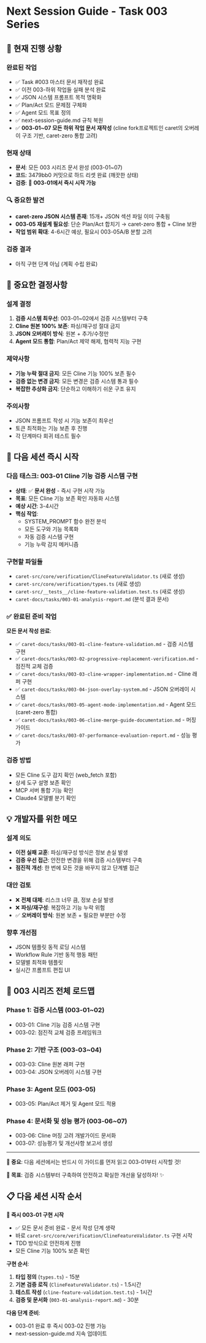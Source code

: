 # Next Session Guide - Task 003 Series

## 🎯 **현재 진행 상황**

### **완료된 작업**
- ✅ Task #003 마스터 문서 재작성 완료
- ✅ 이전 003-하위 작업들 실패 분석 완료  
- ✅ JSON 시스템 프롬프트 목적 명확화
- ✅ Plan/Act 모드 문제점 구체화
- ✅ Agent 모드 목표 정의
- ✅ next-session-guide.md 규칙 복원
- ✅ **003-01~07 모든 하위 작업 문서 재작성** (cline fork프로젝트인 caret의 오버레이 구조 기반, caret-zero 통합 고려)


### **현재 상태**
- **문서**: 모든 003 시리즈 문서 완성 (003-01~07)
- **코드**: 3479bb0 커밋으로 하드 리셋 완료 (깨끗한 상태)
- **검증**: 🚀 **003-01에서 즉시 시작 가능**

### **🔍 중요한 발견**
- **caret-zero JSON 시스템 존재**: 15개+ JSON 섹션 파일 이미 구축됨
- **003-05 재설계 필요성**: 단순 Plan/Act 합치기 → caret-zero 통합 + Cline 보완
- **작업 범위 확대**: 4-6시간 예상, 필요시 003-05A/B 분할 고려

### **검증 결과**
- 아직 구현 단계 아님 (계획 수립 완료)

## 🚨 **중요한 결정사항**

### **설계 결정**
1. **검증 시스템 최우선**: 003-01~02에서 검증 시스템부터 구축
2. **Cline 원본 100% 보존**: 파싱/재구성 절대 금지
3. **JSON 오버레이 방식**: 원본 + 추가/수정만
4. **Agent 모드 통합**: Plan/Act 제약 해제, 협력적 지능 구현

### **제약사항**
- **기능 누락 절대 금지**: 모든 Cline 기능 100% 보존 필수
- **검증 없는 변경 금지**: 모든 변경은 검증 시스템 통과 필수
- **복잡한 추상화 금지**: 단순하고 이해하기 쉬운 구조 유지

### **주의사항**
- JSON 프롬프트 작성 시 기능 보존이 최우선
- 토큰 최적화는 기능 보존 후 진행
- 각 단계마다 회귀 테스트 필수

## 🚀 **다음 세션 즉시 시작**

### **다음 태스크: 003-01 Cline 기능 검증 시스템 구현**
- **상태**: ✅ **문서 완성** - 즉시 구현 시작 가능
- **목표**: 모든 Cline 기능 보존 확인 자동화 시스템
- **예상 시간**: 3-4시간
- **핵심 작업**: 
  - SYSTEM_PROMPT 함수 완전 분석
  - 모든 도구와 기능 목록화
  - 자동 검증 시스템 구현
  - 기능 누락 감지 메커니즘

### **구현할 파일들**
- `caret-src/core/verification/ClineFeatureValidator.ts` (새로 생성)
- `caret-src/core/verification/types.ts` (새로 생성)
- `caret-src/__tests__/cline-feature-validation.test.ts` (새로 생성)
- `caret-docs/tasks/003-01-analysis-report.md` (분석 결과 문서)

### **✅ 완료된 준비 작업**
**모든 문서 작성 완료**:
- ✅ `caret-docs/tasks/003-01-cline-feature-validation.md` - 검증 시스템 구현
- ✅ `caret-docs/tasks/003-02-progressive-replacement-verification.md` - 점진적 교체 검증
- ✅ `caret-docs/tasks/003-03-cline-wrapper-implementation.md` - Cline 래퍼 구현
- ✅ `caret-docs/tasks/003-04-json-overlay-system.md` - JSON 오버레이 시스템
- ✅ `caret-docs/tasks/003-05-agent-mode-implementation.md` - Agent 모드 (caret-zero 통합)
- ✅ `caret-docs/tasks/003-06-cline-merge-guide-documentation.md` - 머징 가이드
- ✅ `caret-docs/tasks/003-07-performance-evaluation-report.md` - 성능 평가

### **검증 방법**
- 모든 Cline 도구 감지 확인 (web_fetch 포함)
- 상세 도구 설명 보존 확인
- MCP 서버 통합 기능 확인
- Claude4 모델별 분기 확인

## 💡 **개발자를 위한 메모**

### **설계 의도**
- **이전 실패 교훈**: 파싱/재구성 방식은 정보 손실 발생
- **검증 우선 접근**: 안전한 변경을 위해 검증 시스템부터 구축
- **점진적 개선**: 한 번에 모든 것을 바꾸지 않고 단계별 접근

### **대안 검토**
- ❌ **전체 대체**: 리스크 너무 큼, 정보 손실 발생
- ❌ **파싱/재구성**: 복잡하고 기능 누락 위험
- ✅ **오버레이 방식**: 원본 보존 + 필요한 부분만 수정

### **향후 개선점**
- JSON 템플릿 동적 로딩 시스템
- Workflow Rule 기반 동적 행동 패턴
- 모델별 최적화 템플릿
- 실시간 프롬프트 편집 UI

## 🎯 **003 시리즈 전체 로드맵**

### **Phase 1: 검증 시스템 (003-01~02)**
- 003-01: Cline 기능 검증 시스템 구현
- 003-02: 점진적 교체 검증 프레임워크

### **Phase 2: 기반 구조 (003-03~04)**  
- 003-03: Cline 원본 래퍼 구현
- 003-04: JSON 오버레이 시스템 구현

### **Phase 3: Agent 모드 (003-05)**
- 003-05: Plan/Act 제거 및 Agent 모드 적용

### **Phase 4: 문서화 및 성능 평가 (003-06~07)**
- 003-06: Cline 머징 고려 개발가이드 문서화
- 003-07: 성능평가 및 개선사항 보고서 생성

---

**🚨 중요**: 다음 세션에서는 반드시 이 가이드를 먼저 읽고 003-01부터 시작할 것!

**🎯 목표**: 검증 시스템부터 구축하여 안전하고 확실한 개선을 달성하자! ✨

## 📋 **다음 세션 시작 순서**

**🚀 즉시 003-01 구현 시작**
- ✅ 모든 문서 준비 완료 - 문서 작성 단계 생략
- 바로 `caret-src/core/verification/ClineFeatureValidator.ts` 구현 시작
- TDD 방식으로 안전하게 진행
- 모든 Cline 기능 100% 보존 확인

**구현 순서**:
1. **타입 정의** (`types.ts`) - 15분
2. **기본 검증 로직** (`ClineFeatureValidator.ts`) - 1.5시간  
3. **테스트 작성** (`cline-feature-validation.test.ts`) - 1시간
4. **검증 및 문서화** (`003-01-analysis-report.md`) - 30분

**다음 단계 준비**:
- 003-01 완료 후 즉시 003-02 진행 가능
- next-session-guide.md 지속 업데이트 